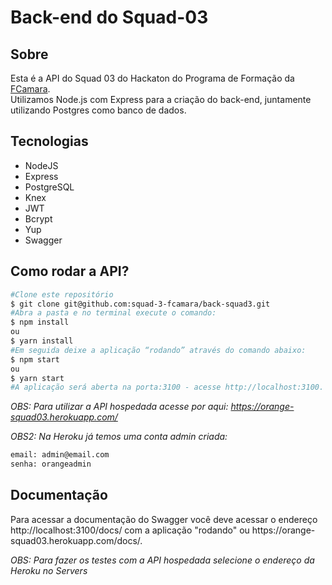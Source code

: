 <h1>Back-end do Squad-03</h1>

<h2>Sobre</h2>
Esta é a API do Squad 03 do Hackaton do Programa de Formação da <a href="https://digital.fcamara.com.br/programadeformacao">FCamara</a>.<br/>
Utilizamos Node.js com Express para a criação do back-end, juntamente utilizando Postgres como banco de dados.

<h2>Tecnologias</h2>
<ul>
    <li>NodeJS</li>
    <li>Express</li>
    <li>PostgreSQL</li>
    <li>Knex</li>
    <li>JWT</li>
    <li>Bcrypt</li>
    <li>Yup</li>
    <li>Swagger</li>
</ul>

<h2>Como rodar a API?</h2>

``` bash
#Clone este repositório
$ git clone git@github.com:squad-3-fcamara/back-squad3.git
#Abra a pasta e no terminal execute o comando:
$ npm install
ou
$ yarn install
#Em seguida deixe a aplicação “rodando” através do comando abaixo:
$ npm start
ou
$ yarn start
#A aplicação será aberta na porta:3100 - acesse http://localhost:3100. 
```

*OBS: Para utilizar a API hospedada acesse por aqui: https://orange-squad03.herokuapp.com/*

*OBS2: Na Heroku já temos uma conta admin criada:*

``` bash
email: admin@email.com
senha: orangeadmin
```

<h2>Documentação</h2>
Para acessar a documentação do Swagger você deve acessar o endereço http://localhost:3100/docs/ com a aplicação "rodando" ou https://orange-squad03.herokuapp.com/docs/.

*OBS: Para fazer os testes com a API hospedada selecione o endereço da Heroku no Servers*
